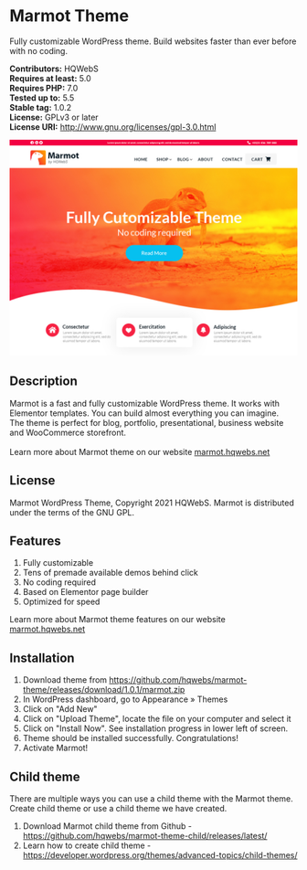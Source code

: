# Marmot Theme
Fully customizable WordPress theme. Build websites faster than ever before with no coding.

<strong>Contributors:</strong> HQWebS<br>
<strong>Requires at least:</strong> 5.0<br>
<strong>Requires PHP:</strong> 7.0<br>
<strong>Tested up to:</strong> 5.5<br>
<strong>Stable tag:</strong> 1.0.2<br>
<strong>License:</strong> GPLv3 or later<br>
<strong>License URI:</strong> http://www.gnu.org/licenses/gpl-3.0.html<br>

<img src="https://github.com/hqwebs/marmot-theme/blob/main/screenshot.jpg">

<h2>Description</h2>
Marmot is a fast and fully customizable WordPress theme. It works with Elementor templates. You can build almost everything you can imagine.<br>
The theme is perfect for blog, portfolio, presentational, business website and WooCommerce storefront.<br>
<br>
Learn more about Marmot theme on our website <a href="http://marmot.hqwebs.net/">marmot.hqwebs.net</a>

<h2>License</h2>
Marmot WordPress Theme, Copyright 2021 HQWebS. Marmot is distributed under the terms of the GNU GPL.

<h2>Features</h2>
<ol>
  <li>Fully customizable</li>
  <li>Tens of premade available demos behind click</li>
  <li>No coding required</li>
  <li>Based on Elementor page builder</li>
  <li>Optimized for speed</li>
</ol>
Learn more about Marmot theme features on our website <a href="https://marmot.hqwebs.net/features/">marmot.hqwebs.net</a>

<h2>Installation</h2>

<ol>
<li>Download theme from <a href="https://github.com/hqwebs/marmot-theme/releases/download/1.0.1/marmot.zip">https://github.com/hqwebs/marmot-theme/releases/download/1.0.1/marmot.zip</a></li>
<li>In WordPress dashboard, go to Appearance » Themes</li>
<li>Click on "Add New"</li>
<li>Click on "Upload Theme", locate the file on your computer and select it</li>
<li>Click on "Install Now". See installation progress in lower left of screen.</li>
<li>Theme should be installed successfully. Congratulations!</li>
<li>Activate Marmot!</li>
</ol>

<h2>Child theme</h2>
There are multiple ways you can use a child theme with the Marmot theme. Create child theme or use a child theme we have created.
<ol>
  <li>Download Marmot child theme from Github - <a href="https://github.com/hqwebs/marmot-theme-child/releases/latest/">https://github.com/hqwebs/marmot-theme-child/releases/latest/</a></li>
  <li>Learn how to create child theme - <a href="https://developer.wordpress.org/themes/advanced-topics/child-themes/">https://developer.wordpress.org/themes/advanced-topics/child-themes/</a> </li>
</ol>
